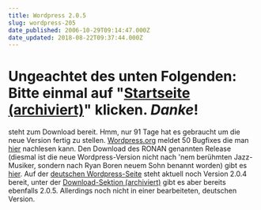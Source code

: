 ```yaml
---
title: Wordpress 2.0.5
slug: wordpress-205
date_published: 2006-10-29T09:14:47.000Z
date_updated: 2018-08-22T09:37:44.000Z
---
```


# Ungeachtet des unten Folgenden: Bitte einmal auf "[Startseite (archiviert)](http://web.archive.org/web/20060425043208/http://www.thafaker.de:80/)" klicken. *Danke*!

steht zum Download bereit. Hmm, nur 91 Tage hat es gebraucht um die neue Version fertig zu stellen. [Wordpress.org](http://www.wordpress.org) meldet 50 Bugfixes die man [hier](http://trac.wordpress.org/query?status=closed&amp;resolution=fixed&amp;milestone=2.0.5) nachlesen kann. Den Download des RONAN genannten Release (diesmal ist die neue Wordpress-Version nicht nach 'nem berühmten Jazz-Musiker, sondern nach Ryan Boren neuem Sohn benannt worden) gibt es [hier](http://wordpress.org/development/2006/10/205-ronan/). Auf der [deutschen Wordpress-Seite](http://wordpress.de/) steht aktuell noch Version 2.0.4 bereit, unter der [Download-Sektion (archiviert)](http://web.archive.org/web/20061030190935/http://wordpress.de:80/download) gibt es aber bereits ebenfalls 2.0.5. Allerdings noch nicht in einer bearbeiteten, deutschen Version.
